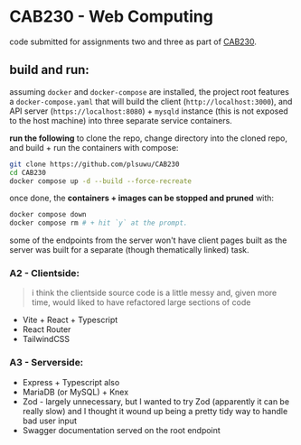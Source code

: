 # CAB230 - Web Computing

code submitted for assignments two and three as part of [CAB230](https://www.qut.edu.au/study/unit?unitCode=CAB230).

## build and run:

assuming `docker` and `docker-compose` are installed, the project root features a `docker-compose.yaml` that will build the
client (`http://localhost:3000`), and API server (`https://localhost:8080`) + `mysqld` instance (this is not exposed to the host machine)
into three separate service containers.

**run the following** to clone the repo, change directory into the cloned repo, and build + run the containers with compose:

```bash
git clone https://github.com/plsuwu/CAB230
cd CAB230
docker compose up -d --build --force-recreate
```

once done, the **containers + images can be stopped and pruned** with:
```bash
docker compose down
docker compose rm # + hit `y` at the prompt.
```

some of the endpoints from the server won't have client pages built as the server was built for a separate (though thematically linked) task.

### A2 - Clientside:

> i think the clientside source code is a little messy and, given more time, would liked to have refactored large sections of code

- Vite + React + Typescript
- React Router
- TailwindCSS

### A3 - Serverside:

- Express + Typescript also
- MariaDB (or MySQL) + Knex
- Zod - largely unnecessary, but I wanted to try Zod (apparently it can be really slow) and I thought it wound
    up being a pretty tidy way to handle bad user input
- Swagger documentation served on the root endpoint

